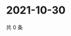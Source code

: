 # 2021-10-30

共 0 条

<!-- BEGIN WEIBO -->
<!-- 最后更新时间 Sat Oct 30 2021 11:15:20 GMT+0800 (China Standard Time) -->

<!-- END WEIBO -->
